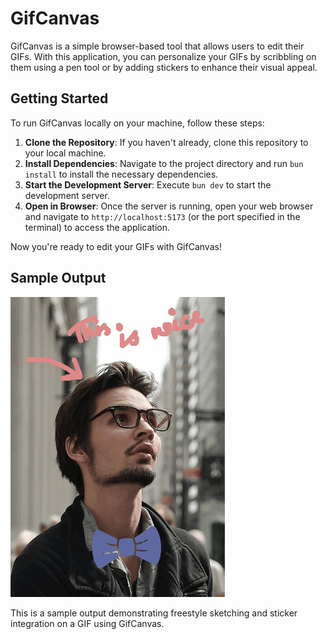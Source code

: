 # GifCanvas

GifCanvas is a simple browser-based tool that allows users to edit their GIFs. With this application, you can personalize your GIFs by scribbling on them using a pen tool or by adding stickers to enhance their visual appeal.

## Getting Started

To run GifCanvas locally on your machine, follow these steps:

1. **Clone the Repository**: If you haven't already, clone this repository to your local machine.
2. **Install Dependencies**: Navigate to the project directory and run `bun install` to install the necessary dependencies.
3. **Start the Development Server**: Execute `bun dev` to start the development server.
4. **Open in Browser**: Once the server is running, open your web browser and navigate to `http://localhost:5173` (or the port specified in the terminal) to access the application.

Now you're ready to edit your GIFs with GifCanvas!

## Sample Output

![Sample Output](example_output.gif)

This is a sample output demonstrating freestyle sketching and sticker integration on a GIF using GifCanvas.
